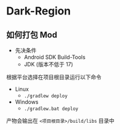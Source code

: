 # Dark-Region

## 如何打包 Mod

- 先决条件
  - Android SDK Build-Tools
  - JDK (版本不低于 17)

根据平台选择在项目根目录运行以下命令

- Linux
  - `./gradlew deploy`
- Windows
  - `./gradlew.bat deploy`

产物会输出在 `<项目根目录>/build/libs` 目录中
